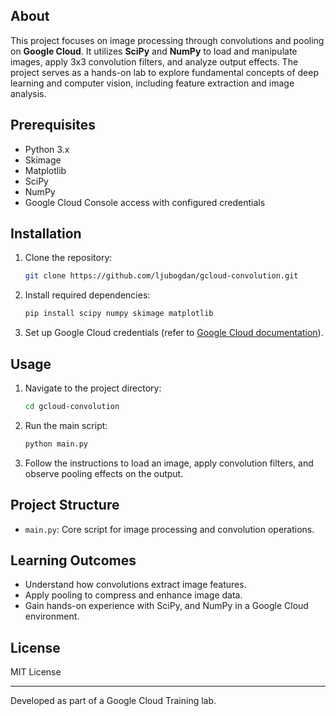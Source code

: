 ## About
This project focuses on image processing through convolutions and pooling on **Google Cloud**. It utilizes **SciPy** and **NumPy** to load and manipulate images, apply 3x3 convolution filters, and analyze output effects. The project serves as a hands-on lab to explore fundamental concepts of deep learning and computer vision, including feature extraction and image analysis.

## Prerequisites
- Python 3.x
- Skimage
- Matplotlib
- SciPy
- NumPy
- Google Cloud Console access with configured credentials

## Installation
1. Clone the repository:
   ```bash
   git clone https://github.com/ljubogdan/gcloud-convolution.git
   ```
2. Install required dependencies:
   ```bash
   pip install scipy numpy skimage matplotlib
   ```
3. Set up Google Cloud credentials (refer to [Google Cloud documentation](https://cloud.google.com/docs)).

## Usage
1. Navigate to the project directory:
   ```bash
   cd gcloud-convolution
   ```
2. Run the main script:
   ```bash
   python main.py
   ```
3. Follow the instructions to load an image, apply convolution filters, and observe pooling effects on the output.

## Project Structure
- `main.py`: Core script for image processing and convolution operations.

## Learning Outcomes
- Understand how convolutions extract image features.
- Apply pooling to compress and enhance image data.
- Gain hands-on experience with SciPy, and NumPy in a Google Cloud environment.

## License
MIT License

---

Developed as part of a Google Cloud Training lab.
